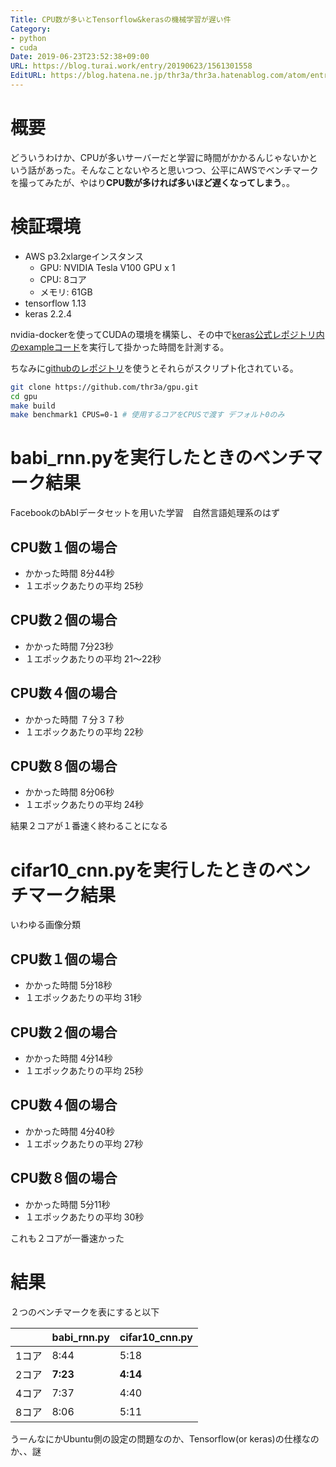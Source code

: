 ```yaml
---
Title: CPU数が多いとTensorflow&kerasの機械学習が遅い件
Category:
- python
- cuda
Date: 2019-06-23T23:52:38+09:00
URL: https://blog.turai.work/entry/20190623/1561301558
EditURL: https://blog.hatena.ne.jp/thr3a/thr3a.hatenablog.com/atom/entry/17680117127205554255
---
```


# 概要

どういうわけか、CPUが多いサーバーだと学習に時間がかかるんじゃないかという話があった。そんなことないやろと思いつつ、公平にAWSでベンチマークを撮ってみたが、やはり**CPU数が多ければ多いほど遅くなってしまう**。。

# 検証環境

- AWS p3.2xlargeインスタンス
  - GPU: NVIDIA Tesla V100 GPU x 1
  - CPU: 8コア
  - メモリ: 61GB
- tensorflow 1.13
- keras 2.2.4

nvidia-dockerを使ってCUDAの環境を構築し、その中で[keras公式レポジトリ内のexampleコード](https://github.com/keras-team/keras/tree/master/examples)を実行して掛かった時間を計測する。

ちなみに[githubのレポジトリ](https://github.com/thr3a/gpu)を使うとそれらがスクリプト化されている。

```sh
git clone https://github.com/thr3a/gpu.git
cd gpu
make build
make benchmark1 CPUS=0-1 # 使用するコアをCPUSで渡す デフォルト0のみ
```

# babi_rnn.pyを実行したときのベンチマーク結果

FacebookのbAbIデータセットを用いた学習　自然言語処理系のはず

## CPU数１個の場合 

- かかった時間 8分44秒
- １エポックあたりの平均 25秒

## CPU数２個の場合

- かかった時間 7分23秒
- １エポックあたりの平均 21〜22秒

## CPU数４個の場合

- かかった時間 ７分３７秒
- １エポックあたりの平均 22秒

## CPU数８個の場合

- かかった時間 8分06秒
- １エポックあたりの平均 24秒

結果２コアが１番速く終わることになる

# cifar10_cnn.pyを実行したときのベンチマーク結果

いわゆる画像分類

## CPU数１個の場合 

- かかった時間 5分18秒
- １エポックあたりの平均 31秒

## CPU数２個の場合

- かかった時間 4分14秒
- １エポックあたりの平均 25秒

## CPU数４個の場合

- かかった時間 4分40秒
- １エポックあたりの平均 27秒

## CPU数８個の場合

- かかった時間 5分11秒
- １エポックあたりの平均 30秒

これも２コアが一番速かった

# 結果

２つのベンチマークを表にすると以下

|       | babi_rnn.py | cifar10_cnn.py |
|-------|-------------|----------------|
| 1コア | 8:44        | 5:18           |
| 2コア | **7:23**        | **4:14**           |
| 4コア | 7:37        | 4:40           |
| 8コア | 8:06        | 5:11


うーんなにかUbuntu側の設定の問題なのか、Tensorflow(or keras)の仕様なのか、、謎
